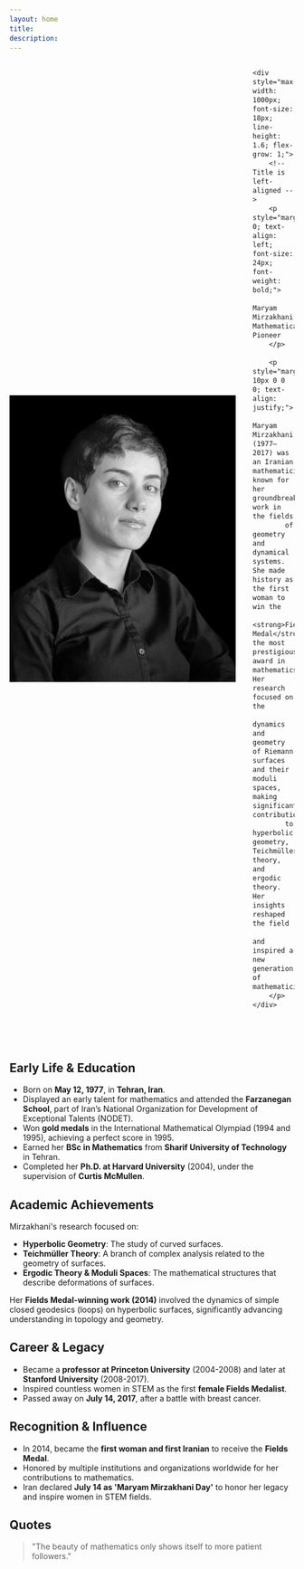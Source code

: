 ```yaml
---
layout: home
title: 
description: 
---
```


<div style="display: flex; align-items: center; width: 100%;">
    <img src="images/maryam.jpg" alt="Maryam Mirzakhani" style="width: 400px; height: auto; margin-right: 30px; flex-shrink: 0;">

    <div style="max-width: 1000px; font-size: 18px; line-height: 1.6; flex-grow: 1;">
        <!-- Title is left-aligned -->
        <p style="margin: 0; text-align: left; font-size: 24px; font-weight: bold;">
            Maryam Mirzakhani:  Mathematical Pioneer
        </p>

        <p style="margin: 10px 0 0 0; text-align: justify;">
            Maryam Mirzakhani (1977–2017) was an Iranian mathematician known for her groundbreaking work in the fields 
            of geometry and dynamical systems. She made history as the first woman to win the 
            <strong>Fields Medal</strong>, the most prestigious award in mathematics. Her research focused on the 
            dynamics and geometry of Riemann surfaces and their moduli spaces, making significant contributions 
            to hyperbolic geometry, Teichmüller theory, and ergodic theory. Her insights reshaped the field 
            and inspired a new generation of mathematicians.
        </p>
    </div>
</div>

<br><br>

## Early Life & Education

- Born on **May 12, 1977**, in **Tehran, Iran**.
- Displayed an early talent for mathematics and attended the **Farzanegan School**, part of Iran’s National Organization for Development of Exceptional Talents (NODET).
- Won **gold medals** in the International Mathematical Olympiad (1994 and 1995), achieving a perfect score in 1995.
- Earned her **BSc in Mathematics** from **Sharif University of Technology** in Tehran.
- Completed her **Ph.D. at Harvard University** (2004), under the supervision of **Curtis McMullen**.

## Academic Achievements

Mirzakhani's research focused on:

- **Hyperbolic Geometry**: The study of curved surfaces.
- **Teichmüller Theory**: A branch of complex analysis related to the geometry of surfaces.
- **Ergodic Theory & Moduli Spaces**: The mathematical structures that describe deformations of surfaces.

Her **Fields Medal-winning work (2014)** involved the dynamics of simple closed geodesics (loops) on hyperbolic surfaces, significantly advancing understanding in topology and geometry.

## Career & Legacy

- Became a **professor at Princeton University** (2004-2008) and later at **Stanford University** (2008-2017).
- Inspired countless women in STEM as the first **female Fields Medalist**.
- Passed away on **July 14, 2017**, after a battle with breast cancer.

## Recognition & Influence

- In 2014, became the **first woman and first Iranian** to receive the **Fields Medal**.
- Honored by multiple institutions and organizations worldwide for her contributions to mathematics.
- Iran declared **July 14 as 'Maryam Mirzakhani Day'** to honor her legacy and inspire women in STEM fields.

## Quotes

> "The beauty of mathematics only shows itself to more patient followers."
